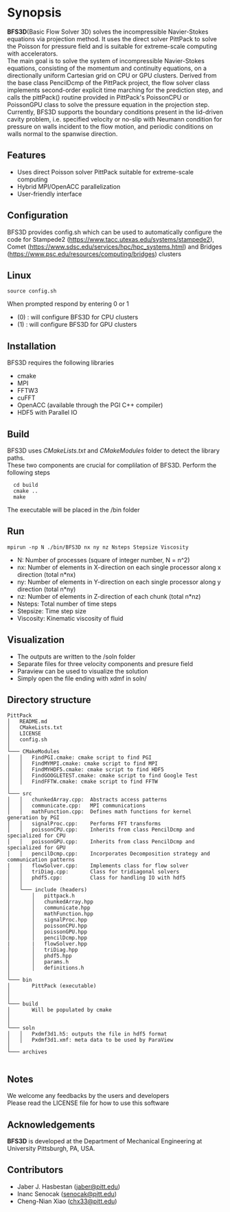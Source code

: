 # Synopsis
**BFS3D**(Basic Flow Solver 3D) solves the incompressible Navier-Stokes equations via projection method. It uses the direct solver PittPack to solve the Poisson for pressure field and is suitable for extreme-scale computing with accelerators. <br/>
The main goal is to solve the system of incompressible Navier-Stokes equations, consisting of the momentum and continuity equations, on a directionally uniform Cartesian grid on CPU or GPU clusters. Derived from the base class PencilDcmp of the PittPack project, the flow solver class implements second-order explicit time marching for the prediction step, and calls the pittPack() routine provided in PittPack's PoissonCPU or PoissonGPU class to solve the pressure equation in the projection step. Currently, BFS3D supports the boundary conditions present in the lid-driven cavity problem, i.e. specified velocity or no-slip with Neumann condition for pressure on walls incident to the flow motion, and periodic conditions on walls normal to the spanwise direction.     

## Features
  * Uses direct Poisson solver PittPack suitable for extreme-scale computing
  * Hybrid MPI/OpenACC parallelization
  * User-friendly interface   

## Configuration 
BFS3D provides config.sh which can be used to automatically configure the code for Stampede2 (https://www.tacc.utexas.edu/systems/stampede2), Comet (https://www.sdsc.edu/services/hpc/hpc_systems.html) and Bridges (https://www.psc.edu/resources/computing/bridges) clusters 

## Linux 
```
source config.sh 
```
When prompted respond by entering 0 or 1    
* (0) : will configure BFS3D for CPU clusters 
* (1) : will configure BFS3D for GPU clusters



## Installation
BFS3D requires the following libraries
  * cmake 
  * MPI 
  * FFTW3
  * cuFFT
  * OpenACC (available through the PGI C++ compiler)  
  * HDF5 with Parallel IO

##  Build  
BFS3D uses *CMakeLists.txt* and *CMakeModules* folder to detect the library paths. <br/>
These two components are crucial for complilation of BFS3D.
Perform the following steps
```
  cd build
  cmake ..
  make 
```
The executable will be placed in the /bin folder


## Run
```
mpirun -np N ./bin/BFS3D nx ny nz Nsteps Stepsize Viscosity
```
  * N: Number of processes (square of integer number, N = n^2)
  * nx: Number of elements in X-direction on each single processor along x direction (total n\*nx)
  * ny: Number of elements in Y-direction on each single processor along y direction (total n\*ny)
  * nz: Number of elements in Z-direction of each chunk (total n\*nz)  
  * Nsteps: Total number of time steps
  * Stepsize: Time step size  
  * Viscosity: Kinematic viscosity of fluid
  
## Visualization
  * The outputs  are written to the /soln folder
  * Separate files for three velocity components and presure field
  * Paraview can be used to visualize the solution
  * Simply open the file ending with xdmf in soln/ 


## Directory structure
```
PittPack
│   README.md
│   CMakeLists.txt    
│   LICENSE
│   config.sh
│
└─── CMakeModules
│   │   FindPGI.cmake: cmake script to find PGI 
│   │   FindMYMPI.cmake: cmake script to find MPI
│   │   FindMYHDF5.cmake: cmake script to find HDF5
│   │   FindGOOGLETEST.cmake: cmake script to find Google Test
│   │   FindFFTW.cmake: cmake script to find FFTW
│
└─── src
│   │   chunkedArray.cpp:  Abstracts access patterns 
│   │   communicate.cpp:   MPI communications
│   │   mathFunction.cpp:  Defines math functions for kernel generation by PGI
│   │   signalProc.cpp:    Performs FFT transforms
│   │   poissonCPU.cpp:    Inherits from class PencilDcmp and specialized for CPU
│   │   poissonGPU.cpp:    Inherits from class PencilDcmp and specialized for GPU
│   │   pencilDcmp.cpp:    Incorporates Decomposition strategy and communication patterns
|   |   flowSolver.cpp:    Implements class for flow solver 
│   │   triDiag.cpp:       Class for tridiagonal solvers      
│   │   phdf5.cpp:         Class for handling IO with hdf5     
│   │  
│   └─── include (headers)
│       │   pittpack.h     
│       │   chunkedArray.hpp
│       │   communicate.hpp  
│       │   mathFunction.hpp
│       │   signalProc.hpp
│       │   poissonCPU.hpp
│       │   poissonGPU.hpp
│       │   pencilDcmp.hpp
|       |   flowSolver.hpp
│       │   triDiag.hpp 
│       │   phdf5.hpp
│       │   params.h 
│       │   definitions.h 
│   
└─── bin
│       PittPack (executable)  
│  
│
└─── build   
│       Will be populated by cmake   
│  
│
└─── soln 
│   │   Pxdmf3d1.h5: outputs the file in hdf5 format 
│   │   Pxdmf3d1.xmf: meta data to be used by ParaView
│   
└─── archives
 
```



## Notes 
We welcome any feedbacks by the users and developers <br/>
Please read the LICENSE file for how to use this software

## Acknowledgements
**BFS3D** is developed at the Department of Mechanical Engineering at University Pittsburgh, PA, USA. 


## Contributors
  * Jaber J. Hasbestan (jaber@pitt.edu)
  * Inanc Senocak (senocak@pitt.edu)
  * Cheng-Nian Xiao (chx33@pitt.edu)

